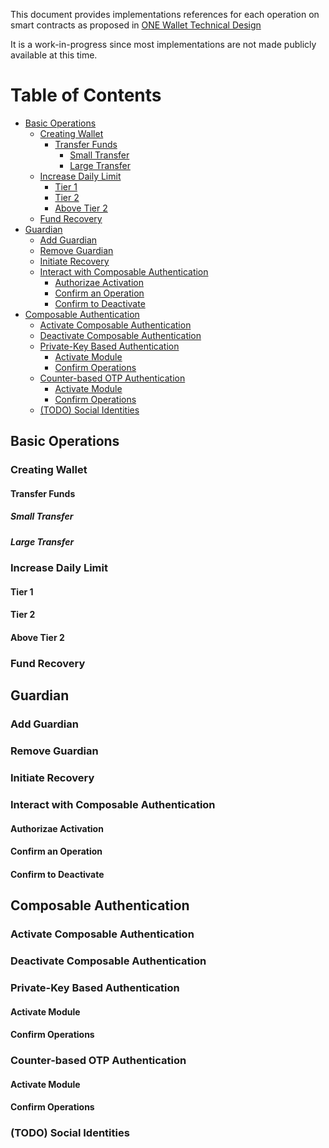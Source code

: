 This document provides implementations references for each operation on smart contracts as proposed in [ONE Wallet Technical Design](https://github.com/polymorpher/one-wallet/wiki#one-wallet-technical-design)

It is a work-in-progress since most implementations are not made publicly available at this time.


Table of Contents
=================
  
* [Basic Operations](#basic-operations)
  * [Creating Wallet](#creating-wallet)
    * [Transfer Funds](#transfer-funds)
      * [Small Transfer](#small-transfer)
      * [Large Transfer](#large-transfer)
  * [Increase Daily Limit](#increase-daily-limit)
    * [Tier 1](#tier-1)
    * [Tier 2](#tier-2)
    * [Above Tier 2](#above-tier-2)
  * [Fund Recovery](#fund-recovery)
* [Guardian](#guardian)
  * [Add Guardian](#add-guardian)
  * [Remove Guardian](#remove-guardian)
  * [Initiate Recovery](#initiate-recovery)
  * [Interact with Composable Authentication](#interact-with-composable-authentication)
    * [Authorizae Activation](#authorizae-activation)
    * [Confirm an Operation](#confirm-an-operation)
    * [Confirm to Deactivate](#confirm-to-deactivate)
* [Composable Authentication](#composable-authentication)
  * [Activate Composable Authentication](#activate-composable-authentication)
  * [Deactivate Composable Authentication](#deactivate-composable-authentication)
  * [Private\-Key Based Authentication](#private-key-based-authentication)
    * [Activate Module](#activate-module)
    * [Confirm Operations](#confirm-operations)
  * [Counter\-based OTP Authentication](#counter-based-otp-authentication)
    * [Activate Module](#activate-module-1)
    * [Confirm Operations](#confirm-operations-1)
  * [(TODO) Social Identities](#todo-social-identities)

## Basic Operations

### Creating Wallet

#### Transfer Funds

##### Small Transfer

##### Large Transfer

### Increase Daily Limit

#### Tier 1

#### Tier 2

#### Above Tier 2

### Fund Recovery

## Guardian

### Add Guardian

### Remove Guardian

### Initiate Recovery

### Interact with Composable Authentication

#### Authorizae Activation

#### Confirm an Operation

#### Confirm to Deactivate

## Composable Authentication

### Activate Composable Authentication

### Deactivate Composable Authentication

### Private-Key Based Authentication

#### Activate Module

#### Confirm Operations

### Counter-based OTP Authentication

#### Activate Module

#### Confirm Operations

### (TODO) Social Identities